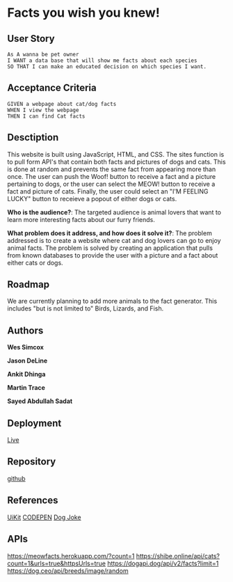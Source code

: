 # Facts you wish you knew!

## User Story

```
As A wanna be pet owner
I WANT a data base that will show me facts about each species
SO THAT I can make an educated decision on which species I want.
```

## Acceptance Criteria

```
GIVEN a webpage about cat/dog facts
WHEN I view the webpage
THEN I can find Cat facts
```

## Desctiption

This website is built using JavaScript, HTML, and CSS. The sites function is to pull form API's that contain both facts and pictures of dogs and cats. This is done at random and prevents the same fact from appearing more than once. The user can push the Woof! button to receive a fact and a picture pertaining to dogs, or the user can select the MEOW! button to receive a fact and picture of cats. Finally, the user could select an "I'M FEELING LUCKY" button to receieve a popout of either dogs or cats.

**Who is the audience?**: The targeted audience is animal lovers that want to learn more interesting facts about our furry friends.

**What problem does it address, and how does it solve it?**: The problem addressed is to create a website where cat and dog lovers can go to enjoy animal facts. The problem is solved by creating an application that pulls from known databases to provide the user with a picture and a fact about either cats or dogs.

## Roadmap

We are currently planning to add more animals to the fact generator. This includes "but is not limited to" Birds, Lizards, and Fish.

## Authors

**Wes Simcox**

**Jason DeLine**

**Ankit Dhinga**

**Martin Trace**

**Sayed Abdullah Sadat**

## Deployment

[Live](https://jasondeline.github.io/project-one/)

## Repository

[github](https://github.com/JasonDeLine/project-one)

## References

[UiKit](https://getuikit.com/docs/introduction)
[CODEPEN](https://codepen.io/)
[Dog Joke](https://www.thelabradorsite.com/funny-dog-quotes/)

## APIs

https://meowfacts.herokuapp.com/?count=1
https://shibe.online/api/cats?count=1&urls=true&httpsUrls=true
https://dogapi.dog/api/v2/facts?limit=1
https://dog.ceo/api/breeds/image/random
